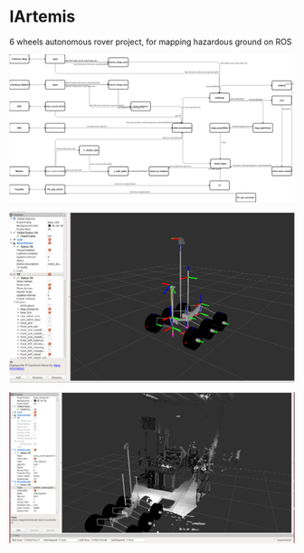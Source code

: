 # IArtemis
6 wheels autonomous rover project, for mapping hazardous ground on ROS

![ArchiRos](https://github.com/7032D/IArtemis/blob/master/ArchiRos2.3.png)

![ArchiRos](https://github.com/7032D/IArtemis/blob/master/modelisation_iartemis.png)

![ArchiRos](https://github.com/7032D/IArtemis/blob/master/visualisation%20rviz.png)
